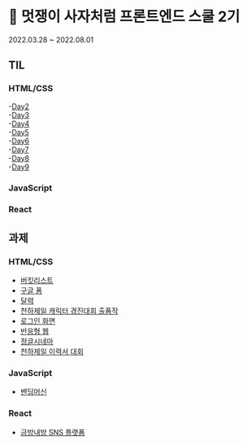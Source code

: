 # 🦁 멋쟁이 사자처럼 프론트엔드 스쿨 2기

2022.03.28 ~ 2022.08.01

## TIL
### HTML/CSS
-[Day2](https://github.com/SeoHee3478/FrontendSchool_2/tree/main/Day2)<br/>
-[Day3](https://github.com/SeoHee3478/FrontendSchool_2/tree/main/Day3)<br/>
-[Day4](https://github.com/SeoHee3478/FrontendSchool_2/tree/main/Day4)<br/>
-[Day5](https://github.com/SeoHee3478/FrontendSchool_2/tree/main/Day5)<br/>
-[Day6](https://github.com/SeoHee3478/FrontendSchool_2/tree/main/Day6)<br/>
-[Day7](https://github.com/SeoHee3478/FrontendSchool_2/tree/main/Day7)<br/>
-[Day8](https://github.com/SeoHee3478/FrontendSchool_2/tree/main/Day8)<br/>
-[Day9](https://github.com/SeoHee3478/FrontendSchool_2/tree/main/Day9)<br/>

### JavaScript
### React

## 과제

### HTML/CSS
  - [버킷리스트](https://github.com/SeoHee3478/booklist)
  - [구글 폼](https://github.com/SeoHee3478/googleform)
  - [달력](https://github.com/SeoHee3478/FrontendSchool_2/tree/main/Day7/calendar)
  - [천하제일 캐릭터 경진대회 출품작](https://github.com/SeoHee3478/codelion_character)
  - [로그인 화면](https://github.com/SeoHee3478/login_page/tree/main/login_main)
  - [반응형 웹](https://github.com/SeoHee3478/FrontendSchool_2/tree/main/Day19/responsive-web)
  - [정글시네마](https://github.com/SeoHee3478/JungleCinema)
  - [천하제일 이력서 대회](https://github.com/SeoHee3478/Resume)

### JavaScript
  - [밴딩머신](https://github.com/SeoHee3478/VendingMachine)

### React
  - [금방내방 SNS 플랫폼](https://github.com/soon-my-room/soon_my_room)

